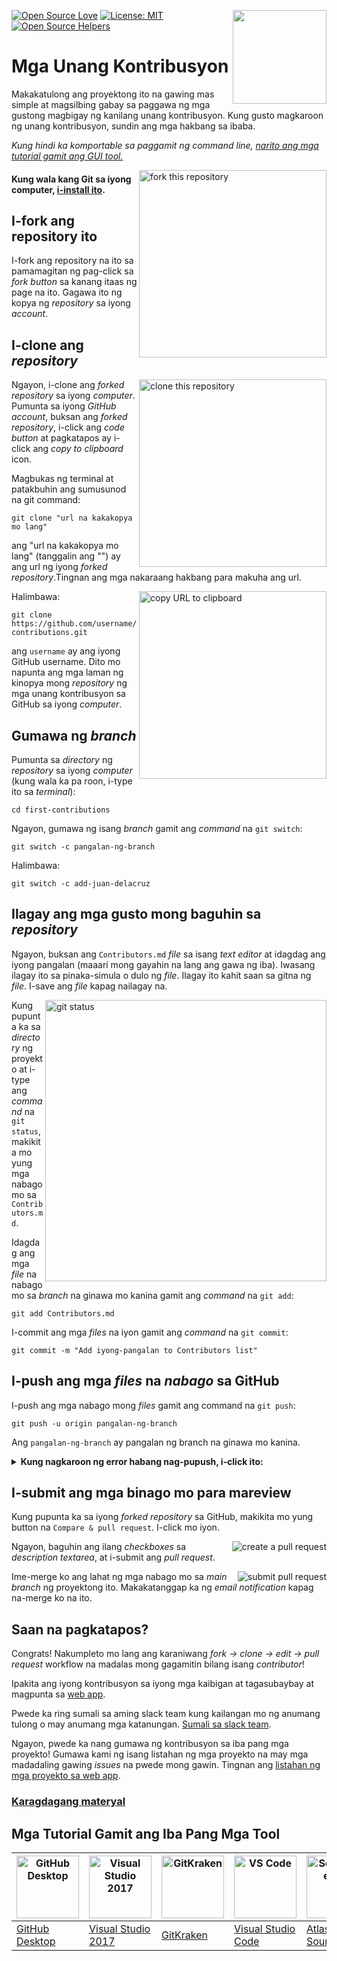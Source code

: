 [![Open Source Love](https://badges.frapsoft.com/os/v1/open-source.svg?v=103)](https://github.com/ellerbrock/open-source-badges/)
[<img align="right" width="150" src="https://firstcontributions.github.io/assets/Readme/join-slack-team.png">](https://join.slack.com/t/firstcontributors/shared_invite/zt-1hg51qkgm-Xc7HxhsiPYNN3ofX2_I8FA)
[![License: MIT](https://img.shields.io/badge/License-MIT-green.svg)](https://opensource.org/licenses/MIT)
[![Open Source Helpers](https://www.codetriage.com/roshanjossey/first-contributions/badges/users.svg)](https://www.codetriage.com/roshanjossey/first-contributions)


# Mga Unang Kontribusyon

Makakatulong ang proyektong ito na gawing mas simple at magsilbing gabay sa paggawa ng mga gustong magbigay ng kanilang unang kontribusyon. Kung gusto magkaroon ng unang kontribusyon, sundin ang mga hakbang sa ibaba.

_Kung hindi ka komportable sa paggamit ng command line, [narito ang mga tutorial gamit ang GUI tool.](#tutorials-using-other-tools)_

<img align="right" width="300" src="https://firstcontributions.github.io/assets/Readme/fork.png" alt="fork this repository" />

#### Kung wala kang Git sa iyong computer, [i-install ito](https://docs.github.com/en/get-started/quickstart/set-up-git).

## I-fork ang repository ito

I-fork ang repository na ito sa pamamagitan ng pag-click sa _fork button_ sa kanang itaas ng page na ito.
Gagawa ito ng kopya ng _repository_ sa iyong _account_.

## I-clone ang _repository_

<img align="right" width="300" src="https://firstcontributions.github.io/assets/Readme/clone.png" alt="clone this repository" />

Ngayon, i-clone ang _forked repository_ sa iyong _computer_. Pumunta sa iyong _GitHub account_, buksan ang _forked repository_, i-click ang _code button_ at pagkatapos ay i-click ang _copy to clipboard_ icon.

Magbukas ng terminal at patakbuhin ang sumusunod na git command:

```
git clone "url na kakakopya mo lang"
```

ang "url na kakakopya mo lang" (tanggalin ang "") ay ang url ng iyong _forked repository_.Tingnan ang mga nakaraang hakbang para makuha ang url.

<img align="right" width="300" src="https://firstcontributions.github.io/assets/Readme/copy-to-clipboard.png" alt="copy URL to clipboard" />

Halimbawa:

```
git clone https://github.com/username/first-contributions.git
```

ang `username` ay ang iyong GitHub username. Dito mo napunta ang mga laman ng kinopya mong _repository_ ng mga unang kontribusyon sa GitHub sa iyong _computer_.

## Gumawa ng _branch_

Pumunta sa _directory_ ng _repository_ sa iyong _computer_ (kung wala ka pa roon, i-type ito sa _terminal_):

```
cd first-contributions
```

Ngayon, gumawa ng isang _branch_ gamit ang _command_ na `git switch`:

```
git switch -c pangalan-ng-branch
```

Halimbawa:

```
git switch -c add-juan-delacruz
```

## Ilagay ang mga gusto mong baguhin sa _repository_

Ngayon, buksan ang `Contributors.md` _file_ sa isang _text editor_ at idagdag ang iyong pangalan (maaari mong gayahin na lang ang gawa ng iba). Iwasang ilagay ito sa pinaka-simula o dulo ng _file_. Ilagay ito kahit saan sa gitna ng _file_. I-save ang _file_ kapag nailagay na.

<img align="right" width="450" src="https://firstcontributions.github.io/assets/Readme/git-status.png" alt="git status" />

Kung pupunta ka sa _directory_ ng proyekto at i-type ang _command_ na `git status`, makikita mo yung mga nabago mo sa `Contributors.md`.

Idagdag ang mga _file_ na nabago mo sa _branch_ na ginawa mo kanina gamit ang _command_ na `git add`:

```
git add Contributors.md
```

I-commit ang mga _files_ na iyon gamit ang _command_ na `git commit`:

```
git commit -m "Add iyong-pangalan to Contributors list"
```

## I-push ang mga _files_ na _nabago_ sa GitHub

I-push ang mga nabago mong _files_ gamit ang command na `git push`:

```
git push -u origin pangalan-ng-branch
```

Ang `pangalan-ng-branch` ay pangalan ng branch na ginawa mo kanina.

<details>
<summary> <strong>Kung nagkaroon ng error habang nag-pupush, i-click ito: </strong> </summary>

- ### Error sa Pagpapatunay
    <pre>remote: Support for password authentication was removed on August 13, 2021. Please use a personal access token instead.
    remote: Please see https://github.blog/2020-12-15-token-authentication-requirements-for-git-operations/ for more information.
    fatal: Authentication failed for 'https://github.com//first-contributions.git/'</pre>
  Pumunta sa [tutorial ng GitHub](https://docs.github.com/en/authentication/connecting-to-github-with-ssh/adding-a-new-ssh-key-to-your-github-account) sa paggawa at pag-configure ng SSH key sa iyong account.
</details>

## I-submit ang mga binago mo para mareview

Kung pupunta ka sa iyong _forked repository_ sa GitHub, makikita mo yung button na `Compare & pull request`. I-click mo iyon.

<img style="float: right;" src="https://firstcontributions.github.io/assets/Readme/compare-and-pull.png" alt="create a pull request" />

Ngayon, baguhin ang ilang _checkboxes_ sa _description textarea_, at i-submit ang _pull request_.

<img style="float: right;" src="https://firstcontributions.github.io/assets/Readme/submit-pull-request.png" alt="submit pull request" />

Ime-merge ko ang lahat ng mga nabago mo sa _main branch_ ng proyektong ito. Makakatanggap ka ng _email notification_ kapag na-merge ko na ito.

## Saan na pagkatapos?

Congrats! Nakumpleto mo lang ang karaniwang _fork -> clone -> edit -> pull request_ workflow na madalas mong gagamitin bilang isang _contributor_!

Ipakita ang iyong kontribusyon sa iyong mga kaibigan at tagasubaybay at magpunta sa [web app](https://firstcontributions.github.io/#social-share).

Pwede ka ring sumali sa aming slack team kung kailangan mo ng anumang tulong o may anumang mga katanungan. [Sumali sa slack team](https://join.slack.com/t/firstcontributors/shared_invite/zt-1hg51qkgm-Xc7HxhsiPYNN3ofX2_I8FA).

Ngayon, pwede ka nang gumawa ng kontribusyon sa iba pang mga proyekto! Gumawa kami ng isang listahan ng mga proyekto na may mga madadaling gawing _issues_ na pwede mong gawin. Tingnan ang [listahan ng mga proyekto sa web app](https://firstcontributions.github.io/#project-list).

### [Karagdagang materyal](additional-material/git_workflow_scenarios/additional-material.md)

## Mga Tutorial Gamit ang Iba Pang Mga Tool

| <a href="gui-tool-tutorials/github-desktop-tutorial.md"><img alt="GitHub Desktop" src="https://desktop.github.com/images/desktop-icon.svg" width="100"></a> | <a href="gui-tool-tutorials/github-windows-vs2017-tutorial.md"><img alt="Visual Studio 2017" src="https://upload.wikimedia.org/wikipedia/commons/c/cd/Visual_Studio_2017_Logo.svg" width="100"></a> | <a href="gui-tool-tutorials/gitkraken-tutorial.md"><img alt="GitKraken" src="https://firstcontributions.github.io/assets/gui-tool-tutorials/gitkraken-tutorial/gk-icon.png" width="100"></a> | <a href="gui-tool-tutorials/github-windows-vs-code-tutorial.md"><img alt="VS Code" src="https://upload.wikimedia.org/wikipedia/commons/1/1c/Visual_Studio_Code_1.35_icon.png" width=100></a> | <a href="gui-tool-tutorials/sourcetree-macos-tutorial.md"><img alt="Sourcetree App" src="https://wac-cdn.atlassian.com/dam/jcr:81b15cde-be2e-4f4a-8af7-9436f4a1b431/Sourcetree-icon-blue.svg" width=100></a> | <a href="gui-tool-tutorials/github-windows-intellij-tutorial.md"><img alt="IntelliJ IDEA" src="https://upload.wikimedia.org/wikipedia/commons/thumb/9/9c/IntelliJ_IDEA_Icon.svg/512px-IntelliJ_IDEA_Icon.svg.png" width=100></a> |
| ----------------------------------------------------------------------------------------------------------------------------------------------------------- | --------------------------------------------------------------------------------------------------------------------------------------------------------------------------------------------------- | -------------------------------------------------------------------------------------------------------------------------------------------------------------------------------------------- | -------------------------------------------------------------------------------------------------------------------------------------------------------------------------------------------- | ------------------------------------------------------------------------------------------------------------------------------------------------------------------------------------------------------------ | -------------------------------------------------------------------------------------------------------------------------------------------------------------------------------------------------------------------------------- |
| [GitHub Desktop](../gui-tool-tutorials/github-desktop-tutorial.md) | [Visual Studio 2017](../gui-tool-tutorials/github-windows-vs2017-tutorial.md) | [GitKraken](../gui-tool-tutorials/gitkraken-tutorial.md) | [Visual Studio Code](../gui-tool-tutorials/github-windows-vs-code-tutorial.md) | [Atlassian Sourcetree](../gui-tool-tutorials/sourcetree-macos-tutorial.md) | [IntelliJ IDEA](../gui-tool-tutorials/github-windows-intellij-tutorial.md) |